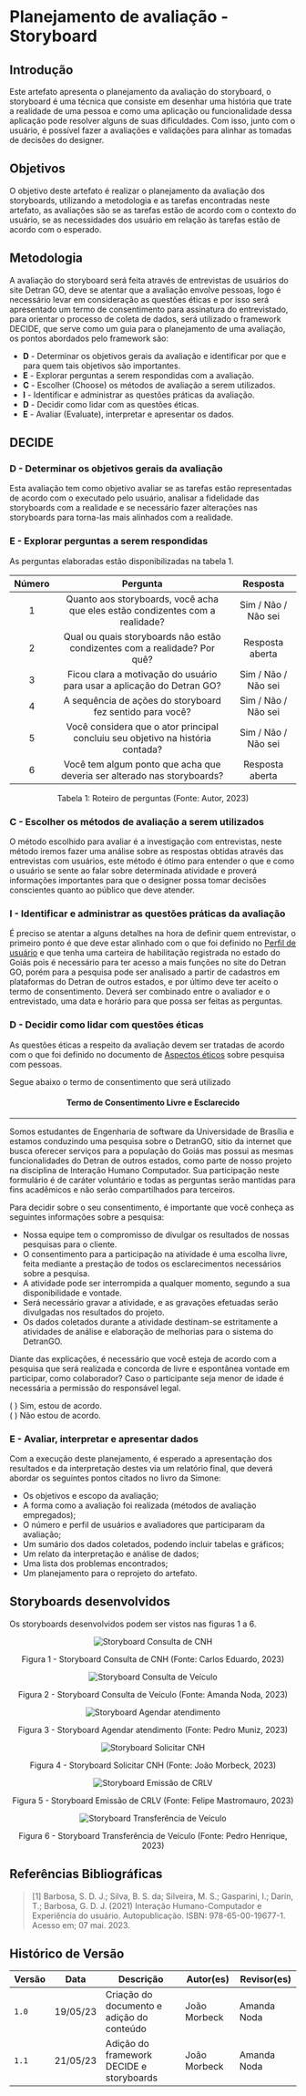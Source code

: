 # Planejamento de avaliação - Storyboard

## Introdução

Este artefato apresenta o planejamento da avaliação do storyboard, o storyboard é uma técnica que consiste em desenhar uma história que trate a realidade de uma pessoa e como uma aplicação ou funcionalidade dessa aplicação pode resolver alguns de suas dificuldades. Com isso, junto com o usuário, é possível fazer a avaliações e validações para alinhar as tomadas de decisões do designer.

## Objetivos

O objetivo deste artefato é realizar o planejamento da avaliação dos storyboards, utilizando a metodologia e as tarefas encontradas neste artefato, as avaliações são se as tarefas estão de acordo com o contexto do usuário, se as necessidades dos usuário em relação às tarefas estão de acordo com o esperado.

## Metodologia

A avaliação do storyboard será feita através de entrevistas de usuários do site Detran GO, deve se atentar que a avaliação envolve pessoas, logo é necessário levar em consideração as questões éticas e por isso será apresentado um termo de consentimento para assinatura do entrevistado, para orientar o processo de coleta de dados, será utilizado o framework DECIDE, que serve como um guia para o planejamento de uma avaliação, os pontos abordados pelo framework são:

- **D** - Determinar os objetivos gerais da avaliação e identificar por que e para quem tais objetivos são importantes.
- **E** - Explorar perguntas a serem respondidas com a avaliação.
- **C** - Escolher (Choose) os métodos de avaliação a serem utilizados.
- **I** - Identificar e administrar as questões práticas da avaliação.
- **D** - Decidir como lidar com as questões éticas.
- **E** - Avaliar (Evaluate), interpretar e apresentar os dados.

## DECIDE

### D - Determinar os objetivos gerais da avaliação

Esta avaliação tem como objetivo avaliar se as tarefas estão representadas de acordo com o executado pelo usuário, analisar a fidelidade das storyboards com a realidade e se necessário fazer alterações nas storyboards para torna-las mais alinhados com a realidade.

### E - Explorar perguntas a serem respondidas

As perguntas elaboradas estão disponibilizadas na tabela 1.

| **Número** | **Pergunta**                                                                   | **Resposta**         |
|:----------:|:------------------------------------------------------------------------------:|:--------------------:|
| 1          | Quanto aos storyboards, você acha que eles estão condizentes com a realidade?  | Sim / Não / Não sei  |
| 2          | Qual ou quais storyboards não estão condizentes com a realidade? Por quê?      | Resposta aberta      |
| 3          | Ficou clara a motivação do usuário para usar a aplicação do Detran GO?         | Sim / Não / Não sei  |
| 4          | A sequência de ações do storyboard fez sentido para você?                      | Sim / Não / Não sei  |
| 5          | Você considera que o ator principal concluiu seu objetivo na história contada? | Sim / Não / Não sei  |
| 6          | Você tem algum ponto que acha que deveria ser alterado nas storyboards?        | Resposta aberta      |

<center>

Tabela 1: Roteiro de perguntas (Fonte: Autor, 2023)

</center>

### C - Escolher os métodos de avaliação a serem utilizados

O método escolhido para avaliar é a investigação com entrevistas, neste método iremos fazer uma análise sobre as respostas obtidas através das entrevistas com usuários, este método é ótimo para entender o que e como o usuário se sente ao falar sobre determinada atividade e proverá informações importantes para que o designer possa tomar decisões conscientes quanto ao público que deve atender.

### I - Identificar e administrar as questões práticas da avaliação

É preciso se atentar a alguns detalhes na hora de definir quem entrevistar, o primeiro ponto é que deve estar alinhado com o que foi definido no [Perfil de usuário](../../../analise_requisitos/perfilUsuario.md) e que tenha uma carteira de habilitação registrada no estado do Goiás pois é necessário para ter acesso a mais funções no site do Detran GO, porém para a pesquisa pode ser analisado a partir de cadastros em plataformas do Detran de outros estados, e por último deve ter aceito o termo de consentimento. Deverá ser combinado entre o avaliador e o entrevistado, uma data e horário para que possa ser feitas as perguntas.

### D - Decidir como lidar com questões éticas

As questões éticas a respeito da avaliação devem ser tratadas de acordo com o que foi definido no documento de [Aspectos éticos](../../../analise_requisitos/aspectos_eticos.md) sobre pesquisa com pessoas.

Segue abaixo o termo de consentimento que será utilizado

#### <center>Termo de Consentimento Livre e Esclarecido</center>

---

Somos estudantes de Engenharia de software da Universidade de Brasília e estamos conduzindo uma pesquisa sobre o DetranGO, sitio da internet que busca oferecer serviços para a população do Goiás mas possui as mesmas funcionalidades do Detran de outros estados, como parte de nosso projeto na disciplina de Interação Humano Computador. Sua participação neste formulário é de caráter voluntário e todas as perguntas serão mantidas para fins acadêmicos e não serão compartilhados para terceiros.

Para decidir sobre o seu consentimento, é importante que você conheça as seguintes informações sobre a pesquisa:

-   Nossa equipe tem o compromisso de divulgar os resultados de nossas pesquisas para o cliente.
-   O consentimento para a participação na atividade é uma escolha livre, feita mediante a prestação de todos os esclarecimentos necessários sobre a pesquisa.
-   A atividade pode ser interrompida a qualquer momento, segundo a sua disponibilidade e vontade.
-   Será necessário gravar a atividade, e as gravações efetuadas serão divulgadas nos resultados do projeto.
-   Os dados coletados durante a atividade destinam-se estritamente a atividades de análise e elaboração de melhorias para o sistema do DetranGO.

Diante das explicações, é necessário que você esteja de acordo com a pesquisa que será realizada e concorda de livre e espontânea vontade em participar, como colaborador? Caso o participante seja menor de idade é necessária a permissão do responsável legal.

( ) Sim, estou de acordo. </br>
( ) Não estou de acordo.

### E - Avaliar, interpretar e apresentar dados

Com a execução deste planejamento, é esperado a apresentação dos resultados e da interpretação destes via um relatório final, que deverá abordar os seguintes pontos citados no livro da Simone:

- Os objetivos e escopo da avaliação;
- A forma como a avaliação foi realizada (métodos de avaliação empregados);
- O número e perfil de usuários e avaliadores que participaram da avaliação;
- Um sumário dos dados coletados, podendo incluir tabelas e gráficos;
- Um relato da interpretação e análise de dados;
- Uma lista dos problemas encontrados;
- Um planejamento para o reprojeto do artefato.

## Storyboards desenvolvidos

Os storyboards desenvolvidos podem ser vistos nas figuras 1 a 6.

<center>

![Storyboard Consulta de CNH](../../../assets/storyboards/consulta-cnh.jpg)

Figura 1 - Storyboard Consulta de CNH (Fonte: Carlos Eduardo, 2023)

</center>

<center>

![Storyboard Consulta de Veículo](../../../assets/storyboards/consulta-veiculo.jpg)

Figura 2 - Storyboard Consulta de Veículo (Fonte: Amanda Noda, 2023)

</center>

<center>

![Storyboard Agendar atendimento](../../../assets/storyboards/agendar-atendimento.jpg)

Figura 3 - Storyboard Agendar atendimento (Fonte: Pedro Muniz, 2023)

</center>

<center>

![Storyboard Solicitar CNH](../../../assets/storyboards/solicitar-cnh.jpg)

Figura 4 - Storyboard Solicitar CNH (Fonte: João Morbeck, 2023)

</center>

<center>

![Storyboard Emissão de CRLV](../../../assets/storyboards/emissao-crlv.jpg)

Figura 5 - Storyboard Emissão de CRLV (Fonte: Felipe Mastromauro, 2023)

</center>

<center>

![Storyboard Transferência de Veículo](../../../assets/storyboards/transferencia-veiculo.jpg)

Figura 6 - Storyboard Transferência de Veículo (Fonte: Pedro Henrique, 2023)

</center>

## Referências Bibliográficas

> [1] Barbosa, S. D. J.; Silva, B. S. da; Silveira, M. S.; Gasparini, I.; Darin, T.; Barbosa, G. D. J. (2021) Interação Humano-Computador e Experiência do usuário. Autopublicação. ISBN: 978-65-00-19677-1. Acesso em; 07 mai. 2023.

## Histórico de Versão

|  Versão  |   Data   |                      Descrição                      |    Autor(es)   |  Revisor(es)  |
| -------- | -------- | --------------------------------------------------- | -------------- | ------------- |
|  `1.0`   | 19/05/23 | Criação do documento e adição do conteúdo           |  João Morbeck  |  Amanda Noda  |
|  `1.1`   | 21/05/23 | Adição do framework DECIDE e storyboards            |  João Morbeck  |  Amanda Noda  |
